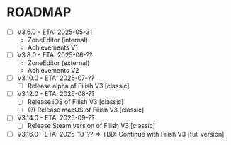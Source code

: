 # ROADMAP

- [ ] V3.6.0 - ETA:  2025-05-31
	- ZoneEditor (internal)
	- Achievements V1
- [ ] V3.8.0 - ETA:  2025-06-??
	- ZoneEditor (external)
	- Achievements V2
- [ ] V3.10.0 - ETA: 2025-07-??
	- [ ] Release alpha of Fiiish V3 [classic]
- [ ] V3.12.0 - ETA: 2025-08-??
	- [ ] Release iOS of Fiiish V3 [classic]
	- [ ] (?) Release macOS of Fiiish V3 [classic]
- [ ] V3.14.0 - ETA: 2025-09-??
	- [ ] Release Steam version of Fiiish V3 [classic]
- [ ] V3.16.0 - ETA: 2025-10-??
	=> TBD: Continue with Fiiish V3 [full version]
